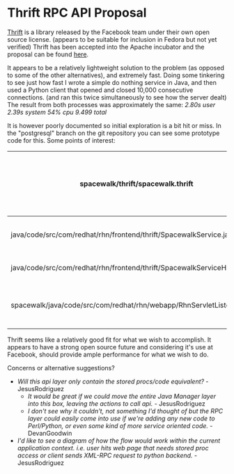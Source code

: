 # Thrift RPC API Proposal



[Thrift](http://developers.facebook.com/thrift/) is a library released by the Facebook team under their own open source license. (appears to be suitable for inclusion in Fedora but not yet verified) Thrift has been accepted into the Apache incubator and the proposal can be found [here](http://wiki.apache.org/incubator/ThriftProposal). 

It appears to be a relatively lightweight solution to the problem (as opposed to some of the other alternatives), and extremely fast. Doing some tinkering to see just how fast I wrote a simple do nothing service in Java, and then used a Python client that opened and closed 10,000 consecutive connections. (and ran this twice simultaneously to see how the server dealt) The result from both processes was approximately the same: *2.80s user 2.39s system 54% cpu 9.499 total*

It is however poorly documented so initial exploration is a bit hit or miss. In the "postgresql" branch on the git repository you can see some prototype code for this. Some points of interest:


|  spacewalk/thrift/spacewalk.thrift  |  Service definition used to auto-generate the service code in the various languages.  |
| --- | --- |
|  java/code/src/com/redhat/rhn/frontend/thrift/SpacewalkService.java  |  Auto-generated Java service code.  |
|  java/code/src/com/redhat/rhn/frontend/thrift/SpacewalkServiceHandler.java  |  Our actual implementation of the service.  |
|  spacewalk/java/code/src/com/redhat/rhn/webapp/RhnServletListener.java  |  Code which starts the RPC service when the webapp comes up.  |

Thrift seems like a relatively good fit for what we wish to accomplish. It appears to have a strong open source future and considering it's use at Facebook, should provide ample performance for what we wish to do.

Concerns or alternative suggestions?
 * _Will this api layer only contain the stored procs/code equivalent?_ - JesusRodriguez
    * _It would be great if we could move the entire Java Manager layer into this box, leaving the actions to call api._ - JesusRodriguez
    * _I don't see why it couldn't, not something I'd thought of but the RPC layer could easily come into use if we're adding any new code to Perl/Python, or even some kind of more service oriented code._ - DevanGoodwin
 * _I'd like to see a diagram of how the flow would work within the current application context. i.e. user hits web page that needs stored proc access or client sends XML-RPC request to python backend._ - JesusRodriguez
